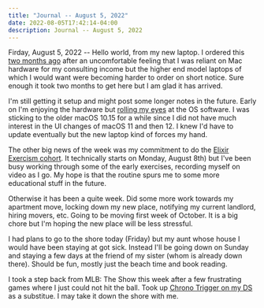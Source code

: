 ```yaml
---
title: "Journal -- August 5, 2022"
date: 2022-08-05T17:42:14-04:00
description: Journal -- August 5, 2022
---
```


Firday, August 5, 2022 -- Hello world, from my new laptop. I ordered this [two months ago](https://twitter.com/zorn/status/1532061941086097413) after an uncomfortable feeling that I was reliant on Mac hardware for my consulting income but the higher end model laptops of which I would want were becoming harder to order on short notice. Sure enough it took two months to get here but I am glad it has arrived.

I'm still getting it setup and might post some longer notes in the future. Early on I'm enjoying the hardware but [rolling my eyes](https://twitter.com/zorn/status/1555291096862937090) at the OS software. I was sticking to the older macOS 10.15 for a while since I did not have much interest in the UI changes of macOS 11 and then 12. I knew I'd have to update eventually but the new laptop kind of forces my hand.

The other big news of the week was my commitment to do the [Elixir Exercism cohort](https://mikezornek.com/posts/2022/8/exercism-elixir-cohort/). It technically starts on Monday, August 8th) but I've been busy working through some of the early exercises, recording myself on video as I go. My hope is that the routine spurs me to some more educational stuff in the future.

Otherwise it has been a quite week. Did some more work towards my apartment move, locking down my new place, notifying my current landlord, hiring movers, etc. Going to be moving first week of October. It is a big chore but I'm hoping the new place will be less stressful.

I had plans to go to the shore today (Friday) but my aunt whose house I would have been staying at got sick. Instead I'll be going down on Sunday and staying a few days at the friend of my sister (whom is already down there). Should be fun, mostly just the beach time and book reading.

I took a step back from MLB: The Show this week after a few frustrating games where I just could not hit the ball. Took up [Chrono Trigger on my DS](https://twitter.com/zorn/status/1554636543716777984) as a substitue. I may take it down the shore with me.
